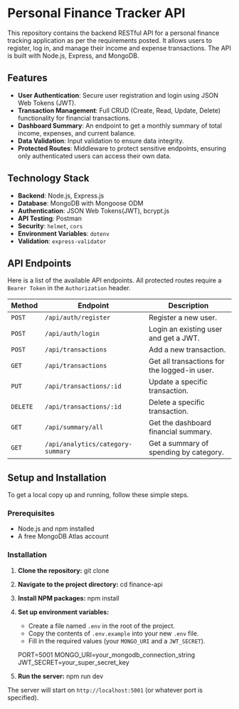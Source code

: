 # Personal Finance Tracker API
This repository contains the backend RESTful API for a personal finance tracking application as per the requirements posted. It allows users to register, log in, and manage their income and expense transactions. The API is built with Node.js, Express, and MongoDB.

## Features
-   **User Authentication**: Secure user registration and login using JSON Web Tokens (JWT).
-   **Transaction Management**: Full CRUD (Create, Read, Update, Delete) functionality for financial transactions.
-   **Dashboard Summary**: An endpoint to get a monthly summary of total income, expenses, and current balance.
-   **Data Validation**: Input validation to ensure data integrity.
-   **Protected Routes**: Middleware to protect sensitive endpoints, ensuring only authenticated users can access their own data.

## Technology Stack
-   **Backend**: Node.js, Express.js
-   **Database**: MongoDB with Mongoose ODM
-   **Authentication**: JSON Web Tokens(JWT), bcrypt.js
-   **API Testing**: Postman
-   **Security**: `helmet`, `cors`
-   **Environment Variables**: `dotenv`
-   **Validation**: `express-validator`

## API Endpoints
Here is a list of the available API endpoints. All protected routes require a `Bearer Token` in the `Authorization` header.

| Method  | Endpoint                            | Description                                  
| ------  | ----------------------------------- | -----------------------------------------   
| `POST`  | `/api/auth/register`                | Register a new user.                         
| `POST`  | `/api/auth/login`                   | Login an existing user and get a JWT.        
| `POST`  | `/api/transactions`                 | Add a new transaction.                      
| `GET`   | `/api/transactions`                 | Get all transactions for the logged-in user. 
| `PUT`   | `/api/transactions/:id`             | Update a specific transaction.               
| `DELETE`| `/api/transactions/:id`             | Delete a specific transaction.               
| `GET`   | `/api/summary/all`                  | Get the dashboard financial summary.         
| `GET`   | `/api/analytics/category-summary`   | Get a summary of spending by category.       


## Setup and Installation
To get a local copy up and running, follow these simple steps.

### Prerequisites
-   Node.js and npm installed
-   A free MongoDB Atlas account

### Installation
1.  **Clone the repository:**
    git clone <your-repository-link>

2.  **Navigate to the project directory:**
    cd finance-api

3.  **Install NPM packages:**
    npm install

4.  **Set up environment variables:**
    - Create a file named `.env` in the root of the project.
    - Copy the contents of `.env.example` into your new `.env` file.
    - Fill in the required values (your `MONGO_URI` and a `JWT_SECRET`).

    PORT=5001
    MONGO_URI=your_mongodb_connection_string
    JWT_SECRET=your_super_secret_key

5.  **Run the server:**
    npm run dev

The server will start on `http://localhost:5001` (or whatever port is specified).